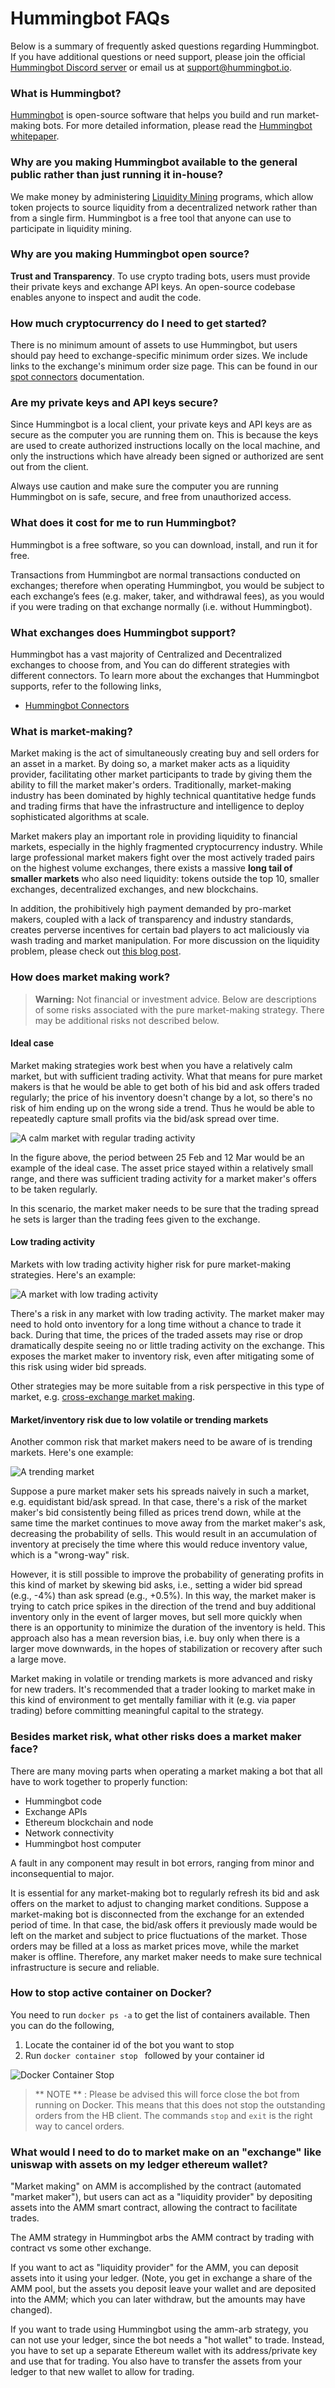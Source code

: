 # Hummingbot FAQs


Below is a summary of frequently asked questions regarding Hummingbot. If you have additional questions or need support, please join the official [Hummingbot Discord server](https://discord.hummingbot.io) or email us at [support@hummingbot.io](mailto:support@hummingbot.io).

### What is Hummingbot?

[Hummingbot](http://hummingbot.io) is open-source software that helps you build and run market-making bots. For more detailed information, please read the [Hummingbot whitepaper](https://www.hummingbot.io/hummingbot.pdf).

### Why are you making Hummingbot available to the general public rather than just running it in-house?

We make money by administering [Liquidity Mining](https://support.hummingbot.io/hc/en-us) programs, which allow token projects to source liquidity from a decentralized network rather than from a single firm. Hummingbot is a free tool that anyone can use to participate in liquidity mining.

### Why are you making Hummingbot open source?

**Trust and Transparency**. To use crypto trading bots, users must provide their private keys and exchange API keys. An open-source codebase enables anyone to inspect and audit the code.

### How much cryptocurrency do I need to get started?

There is no minimum amount of assets to use Hummingbot, but users should pay heed to exchange-specific minimum order sizes. We include links to the exchange's minimum order size page. This can be found in our [spot connectors](/connectors/) documentation.

### Are my private keys and API keys secure?

Since Hummingbot is a local client, your private keys and API keys are as secure as the computer you are running them on. This is because the keys are used to create authorized instructions locally on the local machine, and only the instructions which have already been signed or authorized are sent out from the client.

Always use caution and make sure the computer you are running Hummingbot on is safe, secure, and free from unauthorized access.

### What does it cost for me to run Hummingbot?

Hummingbot is a free software, so you can download, install, and run it for free.

Transactions from Hummingbot are normal transactions conducted on exchanges; therefore when operating Hummingbot, you would be subject to each exchange’s fees (e.g. maker, taker, and withdrawal fees), as you would if you were trading on that exchange normally (i.e. without Hummingbot).

### What exchanges does Hummingbot support?

Hummingbot has a vast majority of Centralized and Decentralized exchanges to choose from, and You can do different strategies with different connectors. To learn more about the exchanges that Hummingbot supports, refer to the following links,

- [Hummingbot Connectors](/connectors/)

### What is market-making?

Market making is the act of simultaneously creating buy and sell orders for an asset in a market. By doing so, a market maker acts as a liquidity provider, facilitating other market participants to trade by giving them the ability to fill the market maker's orders. Traditionally, market-making industry has been dominated by highly technical quantitative hedge funds and trading firms that have the infrastructure and intelligence to deploy sophisticated algorithms at scale.

Market makers play an important role in providing liquidity to financial markets, especially in the highly fragmented cryptocurrency industry. While large professional market makers fight over the most actively traded pairs on the highest volume exchanges, there exists a massive **long tail of smaller markets** who also need liquidity: tokens outside the top 10, smaller exchanges, decentralized exchanges, and new blockchains.

In addition, the prohibitively high payment demanded by pro-market makers, coupled with a lack of transparency and industry standards, creates perverse incentives for certain bad players to act maliciously via wash trading and market manipulation. For more discussion on the liquidity problem, please check out [this blog post](https://www.hummingbot.io/blog/2019-01-thin-crust-of-liquidity/).

### How does market making work?

> **Warning:** Not financial or investment advice. Below are descriptions of some risks associated with the pure market-making strategy. There may be additional risks not described below.

#### Ideal case

Market making strategies work best when you have a relatively calm market, but with sufficient trading activity. What that means for pure market makers is that he would be able to get both of his bid and ask offers traded regularly; the price of his inventory doesn't change by a lot, so there's no risk of him ending up on the wrong side a trend. Thus he would be able to repeatedly capture small profits via the bid/ask spread over time.

![A calm market with regular trading activity](/assets/img/pure-mm-calm.png)

In the figure above, the period between 25 Feb and 12 Mar would be an example of the ideal case. The asset price stayed within a relatively small range, and there was sufficient trading activity for a market maker's offers to be taken regularly.

In this scenario, the market maker needs to be sure that the trading spread he sets is larger than the trading fees given to the exchange.

#### Low trading activity

Markets with low trading activity higher risk for pure market-making strategies. Here's an example:

![A market with low trading activity](/assets/img/pure-mm-low-volume.png)

There's a risk in any market with low trading activity. The market maker may need to hold onto inventory for a long time without a chance to trade it back. During that time, the prices of the traded assets may rise or drop dramatically despite seeing no or little trading activity on the exchange. This exposes the market maker to inventory risk, even after mitigating some of this risk using wider bid spreads.

Other strategies may be more suitable from a risk perspective in this type of market, e.g. [cross-exchange market making](/strategies/cross-exchange-market-making).

#### Market/inventory risk due to low volatile or trending markets

Another common risk that market makers need to be aware of is trending markets. Here's one example:

![A trending market](/assets/img/pure-mm-trending.png)

Suppose a pure market maker sets his spreads naively in such a market, e.g. equidistant bid/ask spread. In that case, there's a risk of the market maker's bid consistently being filled as prices trend down, while at the same time the market continues to move away from the market maker's ask, decreasing the probability of sells. This would result in an accumulation of inventory at precisely the time where this would reduce inventory value, which is a "wrong-way" risk.

However, it is still possible to improve the probability of generating profits in this kind of market by skewing bid asks, i.e., setting a wider bid spread (e.g., -4%) than ask spread (e.g., +0.5%). In this way, the market maker is trying to catch price spikes in the direction of the trend and buy additional inventory only in the event of larger moves, but sell more quickly when there is an opportunity to minimize the duration of the inventory is held. This approach also has a mean reversion bias, i.e. buy only when there is a larger move downwards, in the hopes of stabilization or recovery after such a large move.

Market making in volatile or trending markets is more advanced and risky for new traders. It's recommended that a trader looking to market make in this kind of environment to get mentally familiar with it (e.g. via paper trading) before committing meaningful capital to the strategy.

### Besides market risk, what other risks does a market maker face?

There are many moving parts when operating a market making a bot that all have to work together to properly function:

- Hummingbot code
- Exchange APIs
- Ethereum blockchain and node
- Network connectivity
- Hummingbot host computer

A fault in any component may result in bot errors, ranging from minor and inconsequential to major.

It is essential for any market-making bot to regularly refresh its bid and ask offers on the market to adjust to changing market conditions. Suppose a market-making bot is disconnected from the exchange for an extended period of time. In that case, the bid/ask offers it previously made would be left on the market and subject to price fluctuations of the market. Those orders may be filled at a loss as market prices move, while the market maker is offline. Therefore, any market maker needs to make sure technical infrastructure is secure and reliable.

### How to stop active container on Docker?

You need to run `docker ps -a` to get the list of containers available. Then you can do the following,

1. Locate the container id of the bot you want to stop
2. Run `docker container stop ` followed by your container id

![Docker Container Stop](/assets/img/docker-container-stop.PNG)

> ** NOTE ** : Please be advised this will force close the bot from running on Docker. This means that this does not stop the outstanding orders from the HB client. The commands `stop` and `exit` is the right way to cancel orders.

### What would I need to do to market make on an "exchange" like uniswap with assets on my ledger ethereum wallet?

"Market making" on AMM is accomplished by the contract (automated "market maker"), but users can act as a "liquidity provider" by depositing assets into the AMM smart contract, allowing the contract to facilitate trades.

The AMM strategy in Hummingbot arbs the AMM contract by trading with contract vs some other exchange.

If you want to act as "liquidity provider" for the AMM, you can deposit assets into it using your ledger. (Note, you get in exchange a share of the AMM pool, but the assets you deposit leave your wallet and are deposited into the AMM; which you can later withdraw, but the amounts may have changed).

If you want to trade using Hummingbot using the amm-arb strategy, you can not use your ledger, since the bot needs a "hot wallet" to trade. Instead, you have to set up a separate Ethereum wallet with its address/private key and use that for trading. You also have to transfer the assets from your ledger to that new wallet to allow for trading.
